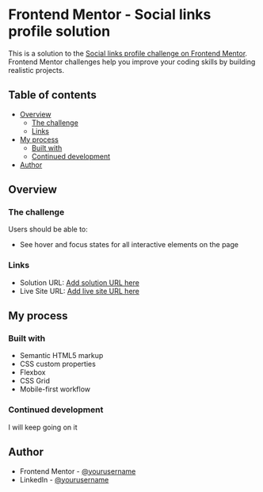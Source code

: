 # Frontend Mentor - Social links profile solution

This is a solution to the
[Social links profile challenge on Frontend Mentor](https://www.frontendmentor.io/challenges/social-links-profile-UG32l9m6dQ).
Frontend Mentor challenges help you improve your coding skills by building
realistic projects.

## Table of contents

- [Overview](#overview)
  - [The challenge](#the-challenge)
  - [Links](#links)
- [My process](#my-process)
  - [Built with](#built-with)
  - [Continued development](#continued-development)
- [Author](#author)

## Overview

### The challenge

Users should be able to:

- See hover and focus states for all interactive elements on the page

### Links

- Solution URL: [Add solution URL here](https://github.com/Issick/Social-Links-Profile-Main/tree/main)
- Live Site URL: [Add live site URL here](https://issick.github.io/Social-Links-Profile-Main/)

## My process

### Built with

- Semantic HTML5 markup
- CSS custom properties
- Flexbox
- CSS Grid
- Mobile-first workflow

### Continued development

I will keep going on it

## Author

- Frontend Mentor -
  [@yourusername](https://www.frontendmentor.io/profile/Issick)
- LinkedIn - [@yourusername](www.linkedin.com/in/essa-azrak-a3b6a3131)
